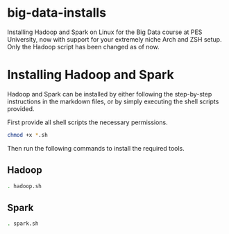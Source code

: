 # big-data-installs
Installing Hadoop and Spark on Linux for the Big Data course at PES University, now with support for your extremely niche Arch and ZSH setup.
Only the Hadoop script has been changed as of now. 

# Installing Hadoop and Spark

Hadoop and Spark can be installed by either following the step-by-step instructions in the markdown files, or by simply executing the shell scripts provided. 

First provide all shell scripts the necessary permissions.
```bash
chmod +x *.sh 
```

Then run the following commands to install the required tools.

## Hadoop
```bash
. hadoop.sh
```

## Spark
```bash
. spark.sh
```
